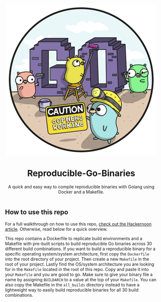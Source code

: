 <!-- PROJECT LOGO -->
<br />
<p align="center">
  <a href="https://github.com/github_username/repo_name">
    <img src="assets/gophers_working.png" alt="Logo" width="500" height="500">
  </a>
  <h1 align="center">Reproducible-Go-Binaries</h1>
  <p align="center">
 A quick and easy way to compile reproducible binaries with Golang using Docker and a Makefile.

 
<br />
<br />

## How to use this repo

For a full walkthrough on how to use this repo, [check out the Hackernoon article](). Otherwise, read below for a quick overview.

This repo contains a Dockerfile to replicate build environments and a Makefile with pre-built scripts to build reproducible Go binaries across 30 different build combinations. If you want to build a reproducible binary for a specific operating system/system architecture, first copy the `Dockerfile` into the root directory of your project. Then create a new `Makefile` in the root of your project. Lastly find the OS/system architecture you are looking for in the `Makefile` located in the root of this repo. Copy and paste it into your `Makefile` and you are good to go. Make sure to give your binary file a name by assigning `BUILDARCH` to a value at the top of your `Makefile`. You can also copy the Makefile in the `all_builds` directory instead to have a lightweight way to easily build reproducible binaries for all 30 build combinations. 
